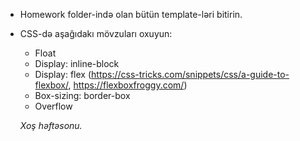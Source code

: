 - Homework folder-ində olan bütün template-ləri bitirin. 
- CSS-də aşağıdakı mövzuları oxuyun:
  - Float
  - Display: inline-block
  - Display: flex (https://css-tricks.com/snippets/css/a-guide-to-flexbox/, https://flexboxfroggy.com/)
  - Box-sizing: border-box
  - Overflow
  
  *Xoş həftəsonu.*
